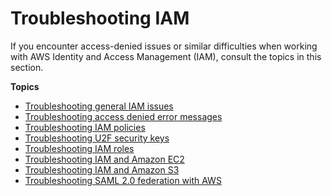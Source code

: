 # Troubleshooting IAM<a name="troubleshoot"></a>

If you encounter access\-denied issues or similar difficulties when working with AWS Identity and Access Management \(IAM\), consult the topics in this section\.

**Topics**
+ [Troubleshooting general IAM issues](troubleshoot_general.md)
+ [Troubleshooting access denied error messages](troubleshoot_access-denied.md)
+ [Troubleshooting IAM policies](troubleshoot_policies.md)
+ [Troubleshooting U2F security keys](troubleshoot_mfa-u2f.md)
+ [Troubleshooting IAM roles](troubleshoot_roles.md)
+ [Troubleshooting IAM and Amazon EC2](troubleshoot_iam-ec2.md)
+ [Troubleshooting IAM and Amazon S3](troubleshoot_iam-s3.md)
+ [Troubleshooting SAML 2\.0 federation with AWS](troubleshoot_saml.md)